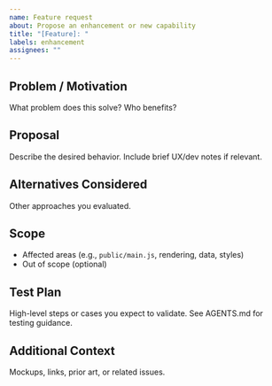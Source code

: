 ```yaml
---
name: Feature request
about: Propose an enhancement or new capability
title: "[Feature]: "
labels: enhancement
assignees: ""
---
```


## Problem / Motivation
What problem does this solve? Who benefits?

## Proposal
Describe the desired behavior. Include brief UX/dev notes if relevant.

## Alternatives Considered
Other approaches you evaluated.

## Scope
- Affected areas (e.g., `public/main.js`, rendering, data, styles)
- Out of scope (optional)

## Test Plan
High-level steps or cases you expect to validate. See AGENTS.md for testing guidance.

## Additional Context
Mockups, links, prior art, or related issues.

